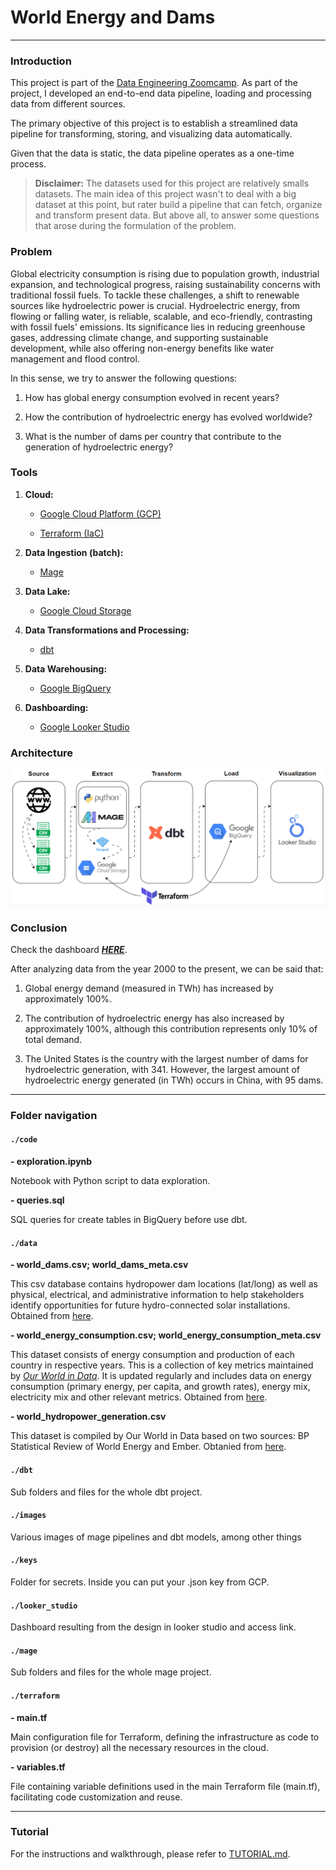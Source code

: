 # World Energy and Dams

---

### Introduction

This project is part of the [Data Engineering Zoomcamp](https://github.com/DataTalksClub/data-engineering-zoomcamp). As part of the project, I developed an end-to-end data pipeline, loading and processing data from different sources.

The primary objective of this project is to establish a streamlined data pipeline for transforming, storing, and visualizing data automatically.

Given that the data is static, the data pipeline operates as a one-time process.

> **Disclaimer:** The datasets used for this project are relatively smalls datasets. The main idea of this project wasn't to deal with a big dataset at this point, but rater build a pipeline that can fetch, organize and transform present data. But above all, to answer some questions that arose during the formulation of the problem.

### Problem

Global electricity consumption is rising due to population growth, industrial expansion, and technological progress, raising sustainability concerns with traditional fossil fuels. To tackle these challenges, a shift to renewable sources like hydroelectric power is crucial. Hydroelectric energy, from flowing or falling water, is reliable, scalable, and eco-friendly, contrasting with fossil fuels' emissions. Its significance lies in reducing greenhouse gases, addressing climate change, and supporting sustainable development, while also offering non-energy benefits like water management and flood control.

In this sense, we try to answer the following questions:

1. How has global energy consumption evolved in recent years?

2. How the contribution of hydroelectric energy has evolved worldwide?

3. What is the number of dams per country that contribute to the generation of hydroelectric energy?

### Tools

1. **Cloud:**
   
   - [Google Cloud Platform (GCP)](https://cloud.google.com/?utm_source=bing&utm_medium=cpc&utm_campaign=latam-AR-all-es-dr-BKWS-all-all-trial-e-dr-1707800-LUAC0016410&utm_content=text-ad-none-any-DEV_c-CRE_-ADGP_Hybrid+%7C+BKWS+-+MIX+%7C+Txt_+GCP-General-KWID_43700067403123893-kwd-77859523038025:loc-8&utm_term=KW_Google+Cloud+Platform-ST_Google+Cloud+Platform&gclid=f110f2a74b1b1da673c894aa2e0948fa&gclsrc=3p.ds&hl=en)
   
   - [Terraform (IaC)](https://www.terraform.io/)

2. **Data Ingestion (batch):**
   
   - [Mage](https://www.mage.ai/)

3. **Data Lake:**
   
   - [Google Cloud Storage](https://cloud.google.com/storage?hl=en)

4. **Data Transformations and Processing:**
   
   - [dbt](https://www.getdbt.com/)

5. **Data Warehousing:**
   
   - [Google BigQuery](https://cloud.google.com/bigquery?hl=en)

6. **Dashboarding:**
   
   - [Google Looker Studio](https://lookerstudio.google.com/overview)

### Architecture



<img title="" src="https://github.com/exequiel-santucho/dez-world-energy-dams/blob/main/images/arquitecture_gif.gif" alt="COLOCAR" data-align="center">

### Conclusion

Check the dashboard [***HERE***](https://lookerstudio.google.com/reporting/652f3bbd-89da-4436-a6d9-8d927817c877).

After analyzing data from the year 2000 to the present, we can be said that:

1. Global energy demand (measured in TWh) has increased by approximately 100%.

2. The contribution of hydroelectric energy has also increased by approximately 100%, although this contribution represents only 10% of total demand.

3. The United States is the country with the largest number of dams for hydroelectric generation, with 341. However, the largest amount of hydroelectric energy generated (in TWh) occurs in China, with 95 dams.

---

### Folder navigation

#### `./code`

**- exploration.ipynb**

Notebook with Python script to data exploration.

**- queries.sql**

SQL queries for create tables in BigQuery before use dbt.

#### `./data`

**- world_dams.csv; world_dams_meta.csv**

This csv database contains hydropower dam locations (lat/long) as well as physical, electrical, and administrative information to help stakeholders identify opportunities for future hydro-connected solar installations. Obtained from [here](https://energydata.info/dataset/global-dams-database).

**- world_energy_consumption.csv; world_energy_consumption_meta.csv**

This dataset consists of energy consumption and production of each country in respective years. This is a collection of key metrics maintained by [*Our World in Data*](https://ourworldindata.org/energy). It is updated regularly and includes data on energy consumption (primary energy, per capita, and growth rates), energy mix, electricity mix and other relevant metrics. Obtained from [here](https://www.kaggle.com/datasets/pralabhpoudel/world-energy-consumption?resource=download).

**- world_hydropower_generation.csv**

This dataset is compiled by Our World in Data based on two sources:  BP Statistical Review of World Energy and Ember. Obtanied from [here](https://www.kaggle.com/datasets/jorgesandoval/hydropower-generation).

#### `./dbt`

Sub folders and files for the whole dbt project.

#### `./images`

Various images of mage pipelines and dbt models, among other things

#### `./keys`

Folder for secrets. Inside you can put your .json key from GCP.

#### `./looker_studio`

Dashboard resulting from the design in looker studio and access link.

#### `./mage`

Sub folders and files for the whole mage project.

#### `./terraform`

**- main.tf**

Main configuration file for Terraform, defining the infrastructure as code to provision (or destroy) all the necessary resources in the cloud.

**- variables.tf**

File containing variable definitions used in the main Terraform file (main.tf), facilitating code customization and reuse.

---

### Tutorial

For the instructions and walkthrough, please refer to [TUTORIAL.md](https://github.com/exequiel-santucho/dez-world-energy-dams/blob/main/TUTORIAL.md).
